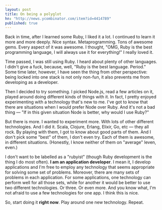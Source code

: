 ```yaml
---
layout: post
title: On being a polyglot
hn: "http://news.ycombinator.com/item?id=4414789"
published: true
---
```


Back in time, after I learned some Ruby, I liked it a lot. I continued to learn it more and more deeply. Nice syntax. Metaprogramming. Tons of awesome gems. Every aspect of it was awesome. I thought, "OMG, Ruby is the best programming language, I will always use it for everything!" I really loved it.

Time passed, I was still using Ruby. I heard about plenty of other languages. I didn't give a fuck, because, well, "Ruby is the best language. Period." Some time later, however, I have seen the thing from other perspective: being locked into one stack is not only non-fun, it also prevents me from developing as a developer.

Then I decided to try something. I picked Node.js, read a few articles on it, played around doing different kinds of things with it. In fact, I pretty enjoyed experimenting with a technology that's new to me. I've got to know that there are situations when I would prefer Node over Ruby. And it's not a bad thing — "If in this given situation Node is better, why would I use Ruby?"

But there is more. I wanted to experiment more. With lots of other different technologies. And I did it. Scala, Clojure, Erlang, Elixir, Go, etc — they all rock. By playing with them, I got to know about good parts of them. And I don't pick some "best" of them, I don't even try. Each of them is awesome, in different situations. (Honestly, I know neither of them on "average" leven, even.)

I don't want to be labelled as a "rubyist" (though Ruby development is the thing I do most often). **I am an application developer**. I mean it, I develop applications and I'm free to employ any technology that seems appropriate for solving some set of problems. Moreover, there are many sets of problems in each application. For some applications, one technology can perform well for all those sets, while for another it would be better to use two different technologies. Or three. Or even more. And you know what, I'm not afraid to use a few technologies for one app. I think this is nice.

So, start doing it **right now**. Play around one new technology. Repeat.
